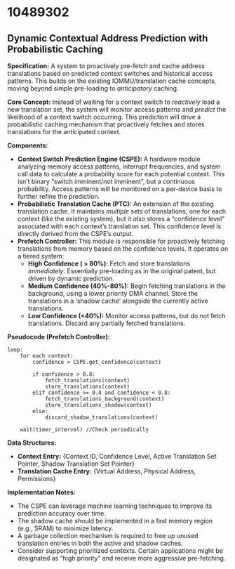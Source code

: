 # 10489302

## Dynamic Contextual Address Prediction with Probabilistic Caching

**Specification:** A system to proactively pre-fetch and cache address translations based on predicted context switches and historical access patterns. This builds on the existing IOMMU/translation cache concepts, moving beyond simple pre-loading to *anticipatory* caching.

**Core Concept:** Instead of waiting for a context switch to *reactively* load a new translation set, the system will monitor access patterns and *predict* the likelihood of a context switch occurring. This prediction will drive a probabilistic caching mechanism that proactively fetches and stores translations for the anticipated context.

**Components:**

*   **Context Switch Prediction Engine (CSPE):** A hardware module analyzing memory access patterns, interrupt frequencies, and system call data to calculate a probability score for each potential context.  This isn’t binary “switch imminent/not imminent”, but a continuous probability.  Access patterns will be monitored on a per-device basis to further refine the prediction.
*   **Probabilistic Translation Cache (PTC):** An extension of the existing translation cache. It maintains *multiple* sets of translations, one for each context (like the existing system), but it *also* stores a “confidence level” associated with each context’s translation set. This confidence level is directly derived from the CSPE’s output.
*   **Prefetch Controller:** This module is responsible for proactively fetching translations from memory based on the confidence levels. It operates on a tiered system:
    *   **High Confidence ( > 80%):**  Fetch and store translations *immediately*. Essentially pre-loading as in the original patent, but driven by dynamic prediction.
    *   **Medium Confidence (40%-80%):** Begin fetching translations in the background, using a lower priority DMA channel. Store the translations in a ‘shadow cache’ alongside the currently active translations.
    *   **Low Confidence (<40%):** Monitor access patterns, but do not fetch translations. Discard any partially fetched translations.

**Pseudocode (Prefetch Controller):**

```
loop:
    for each context:
        confidence = CSPE.get_confidence(context)

        if confidence > 0.8:
            fetch_translations(context)
            store_translations(context)
        elif confidence >= 0.4 and confidence < 0.8:
            fetch_translations_background(context)
            store_translations_shadow(context)
        else:
            discard_shadow_translations(context)

    wait(timer_interval) //Check periodically
```

**Data Structures:**

*   **Context Entry:** {Context ID, Confidence Level, Active Translation Set Pointer, Shadow Translation Set Pointer}
*   **Translation Cache Entry:** {Virtual Address, Physical Address, Permissions}

**Implementation Notes:**

*   The CSPE can leverage machine learning techniques to improve its prediction accuracy over time.
*   The shadow cache should be implemented in a fast memory region (e.g., SRAM) to minimize latency.
*   A garbage collection mechanism is required to free up unused translation entries in both the active and shadow caches.
*   Consider supporting prioritized contexts. Certain applications might be designated as “high priority” and receive more aggressive pre-fetching.